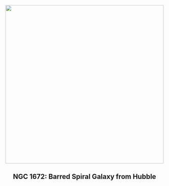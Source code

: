
<p align="center"><img src="https://apod.nasa.gov/apod/image/2503/NGC1672B_Hubble_1080.jpg" width="500" height="500"></p>
<h2 align="center"> NGC 1672: Barred Spiral Galaxy from Hubble </h2>
